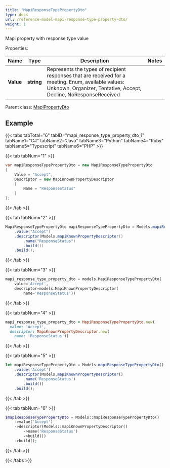 ```yaml
---
title: "MapiResponseTypePropertyDto"
type: docs
url: /reference-model-mapi-response-type-property-dto/
weight: 1
---
```

Mapi property with response type value             

Properties:

Name | Type | Description | Notes
---- | ---- | ----------- | -----
**Value** | **string** | Represents the types of recipient responses that are received for a meeting. Enum, available values: Unknown, Organizer, Tentative, Accept, Decline, NoResponseReceived | 

Parent class: [MapiPropertyDto](/email/reference-model-mapi-property-dto/)

## Example

{{< tabs tabTotal="6" tabID="mapi_response_type_property_dto_1" tabName1="C#" tabName2="Java" tabName3="Python" tabName4="Ruby" tabName5="Typescript" tabName6="PHP" >}}

{{< tab tabNum="1" >}}

```csharp
var mapiResponseTypePropertyDto = new MapiResponseTypePropertyDto
{
    Value = "Accept",
    Descriptor = new MapiKnownPropertyDescriptor
    {
        Name = "ResponseStatus"
    }
};
```

{{< /tab >}}

{{< tab tabNum="2" >}}

```java
MapiResponseTypePropertyDto mapiResponseTypePropertyDto = Models.mapiResponseTypePropertyDto()
    .value("Accept")
    .descriptor(Models.mapiKnownPropertyDescriptor()
        .name("ResponseStatus")
        .build())
    .build();
```

{{< /tab >}}

{{< tab tabNum="3" >}}

```python
mapi_response_type_property_dto = models.MapiResponseTypePropertyDto(
    value='Accept',
    descriptor=models.MapiKnownPropertyDescriptor(
        name='ResponseStatus'))
```

{{< /tab >}}

{{< tab tabNum="4" >}}

```ruby
mapi_response_type_property_dto = MapiResponseTypePropertyDto.new(
  value: 'Accept',
  descriptor: MapiKnownPropertyDescriptor.new(
    name: 'ResponseStatus'))
```

{{< /tab >}}

{{< tab tabNum="5" >}}

```typescript
let mapiResponseTypePropertyDto = Models.mapiResponseTypePropertyDto()
    .value('Accept')
    .descriptor(Models.mapiKnownPropertyDescriptor()
        .name('ResponseStatus')
        .build())
    .build();
```

{{< /tab >}}

{{< tab tabNum="6" >}}

```php
$mapiResponseTypePropertyDto = Models::mapiResponseTypePropertyDto()
    ->value('Accept')
    ->descriptor(Models::mapiKnownPropertyDescriptor()
        ->name('ResponseStatus')
        ->build())
    ->build();
```

{{< /tab >}}

{{< /tabs >}}

